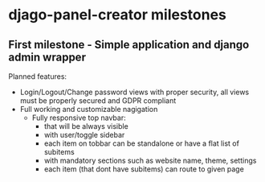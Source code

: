 # djago-panel-creator milestones

## First milestone - Simple application and django admin wrapper

Planned features:

- Login/Logout/Change password views with proper security, all views must be properly secured and GDPR compliant
- Full working and customizable nagigation
  - Fully responsive top navbar:
      - that will be always visible
      - with user/toggle sidebar
      - each item on tobbar can be standalone or have a flat list of subitems
      - with mandatory sections such as website name, theme, settings 
      - each item (that dont have subitems) can route to given page